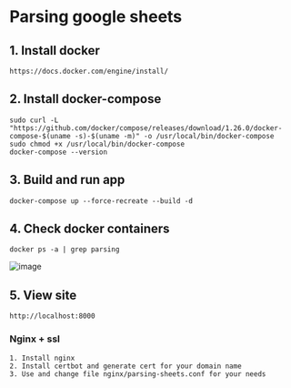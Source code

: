 # Parsing google sheets
## 1. Install docker 
    https://docs.docker.com/engine/install/
## 2. Install docker-compose
    sudo curl -L "https://github.com/docker/compose/releases/download/1.26.0/docker-compose-$(uname -s)-$(uname -m)" -o /usr/local/bin/docker-compose
    sudo chmod +x /usr/local/bin/docker-compose
    docker-compose --version
## 3. Build and run app
    docker-compose up --force-recreate --build -d
## 4. Check docker containers
    docker ps -a | grep parsing
![image](https://github.com/ProkopMax/parsing-sheets/assets/72852008/b2c2a3d0-5039-4509-93b1-c79f740ee0c1)
## 5. View site 
    http://localhost:8000

### Nginx + ssl 
    1. Install nginx 
    2. Install certbot and generate cert for your domain name
    3. Use and change file nginx/parsing-sheets.conf for your needs
